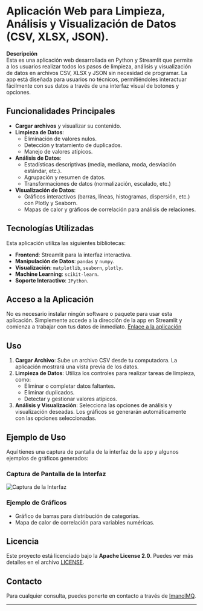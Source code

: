 # Aplicación Web para Limpieza, Análisis y Visualización de Datos (CSV, XLSX, JSON).

**Descripción**  
Esta es una aplicación web desarrollada en Python y Streamlit que permite a los usuarios realizar todos los pasos de limpieza, análisis y visualización de datos en archivos CSV, XLSX y JSON sin necesidad de programar. La app está diseñada para usuarios no técnicos, permitiéndoles interactuar fácilmente con sus datos a través de una interfaz visual de botones y opciones.



## Funcionalidades Principales
- **Cargar archivos** y visualizar su contenido.
- **Limpieza de Datos**:
  - Eliminación de valores nulos.
  - Detección y tratamiento de duplicados.
  - Manejo de valores atípicos.
- **Análisis de Datos**:
  - Estadísticas descriptivas (media, mediana, moda, desviación estándar, etc.).
  - Agrupación y resumen de datos.
  - Transformaciones de datos (normalización, escalado, etc.)
- **Visualización de Datos**:
  - Gráficos interactivos (barras, líneas, histogramas, dispersión, etc.) con Plotly y Seaborn.
  - Mapas de calor y gráficos de correlación para análisis de relaciones.

## Tecnologías Utilizadas
Esta aplicación utiliza las siguientes bibliotecas:
- **Frontend**: Streamlit para la interfaz interactiva.
- **Manipulación de Datos**: `pandas` y `numpy`.
- **Visualización**: `matplotlib`, `seaborn`, `plotly`.
- **Machine Learning**: `scikit-learn`.
- **Soporte Interactivo**: `IPython`.

## Acceso a la Aplicación
No es necesario instalar ningún software o paquete para usar esta aplicación. Simplemente accede a la dirección de la app en Streamlit y comienza a trabajar con tus datos de inmediato. [Enlace a la aplicación](https://datamanager-imq.streamlit.app/)

## Uso
1. **Cargar Archivo**: Sube un archivo CSV desde tu computadora. La aplicación mostrará una vista previa de los datos.
2. **Limpieza de Datos**: Utiliza los controles para realizar tareas de limpieza, como:
   - Eliminar o completar datos faltantes.
   - Eliminar duplicados.
   - Detectar y gestionar valores atípicos.
3. **Análisis y Visualización**: Selecciona las opciones de análisis y visualización deseadas. Los gráficos se generarán automáticamente con las opciones seleccionadas.

## Ejemplo de Uso
Aquí tienes una captura de pantalla de la interfaz de la app y algunos ejemplos de gráficos generados:

### Captura de Pantalla de la Interfaz
![Captura de la Interfaz](ruta/a/tu/captura.png)

### Ejemplo de Gráficos
- Gráfico de barras para distribución de categorías.
- Mapa de calor de correlación para variables numéricas.

## Licencia
Este proyecto está licenciado bajo la **Apache License 2.0**. Puedes ver más detalles en el archivo [LICENSE](LICENSE).

## Contacto
Para cualquier consulta, puedes ponerte en contacto a través de [ImanolMQ](https://github.com/ImanolMQ).

---


